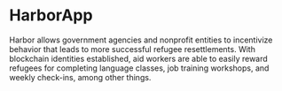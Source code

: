 HarborApp
=========
Harbor allows government agencies and nonprofit entities to incentivize behavior that leads to more successful refugee resettlements. With blockchain identities established, aid workers are able to easily reward refugees for completing language classes, job training workshops, and weekly check-ins, among other things. 

